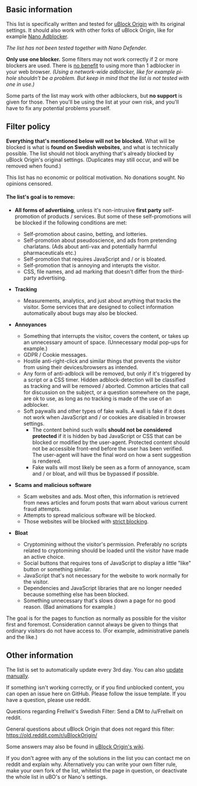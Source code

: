 ## Basic information

This list is specifically written and tested for [uBlock Origin](https://github.com/gorhill/uBlock) with its original settings. It should also work with other forks of uBlock Origin, like for example [Nano Adblocker](https://github.com/NanoAdblocker/NanoCore).

*The list has not been tested together with Nano Defender.*

**Only use one blocker.** Some filters may not work correctly if 2 or more blockers are used. There is [no benefit](https://twitter.com/gorhill/status/1033706103782170625) to using more than 1 adblocker in your web browser. *(Using a network-wide adblocker, like for example pi-hole shouldn't be a problem. But keep in mind that the list is not tested with one in use.)*

Some parts of the list may work with other adblockers, but **no support** is given for those. Then you'll be using the list at your own risk, and you'll have to fix any potential problems yourself.

## Filter policy

**Everything that's mentioned below will not be blocked.** What will be blocked is what is **found on Swedish websites**, and what is technically possible. The list should not block anything that's already blocked by uBlock Origin's original settings. (Duplicates may still occur, and will be removed when found.)

This list has no economic or political motivation. No donations sought. No opinions censored.

#### The list's goal is to remove:

* **All forms of advertising**, unless it's non-intrusive **first party** self-promotion of products / services. But some of these self-promotions will be blocked if the following conditions are met:
    - Self-promotion about casino, betting, and lotteries.
    - Self-promotion about pseudoscience, and ads from pretending charlatans. (Ads about anti-vax and potentially harmful pharmaceuticals etc.)
    - Self-promotion that requires JavaScript and / or is bloated.
    - Self-promotion that is annoying and interupts the visitor.
    - CSS, file names, and ad marking that doesn't differ from the third-party advertising.

* **Tracking**
    - Measurements, analytics, and just about anything that tracks the visitor. Some services that are designed to collect information automatically about bugs may also be blocked.

* **Annoyances**
    - Something that interrupts the visitor, covers the content, or takes up an unnecessary amount of space. (Unnecessary modal pop-ups for example.)
    - GDPR / Cookie messages.
    - Hostile anti-right-click and similar things that prevents the visitor from using their devices/browsers as intended.
    - Any form of anti-adblock will be removed, but only if it's triggered by a script or a CSS timer. Hidden adblock-detection will be classified as tracking and will be removed / aborted. Common articles that call for discussion on the subject, or a question somewhere on the page, are ok to use, as long as no tracking is made of the use of an adblocker.
    - Soft paywalls and other types of fake walls. A wall is fake if it does not work when JavaScript and / or cookies are disabled in browser settings. 
        - The content behind such walls **should not be considered protected** if it is hidden by bad JavaScript or CSS that can be blocked or modified by the user-agent. Protected content should not be accessible front-end before the user has been verified. The user-agent will have the final word on how a sent suggestion is rendered.
        - Fake walls will most likely be seen as a form of annoyance, scam and / or bloat, and will thus be bypassed if possible.

* **Scams and malicious software**
    - Scam websites and ads. Most often, this information is retrieved from news articles and forum posts that warn about various current fraud attempts.
    - Attempts to spread malicious software will be blocked.
    - Those websites will be blocked with [strict blocking](https://github.com/gorhill/uBlock/wiki/Strict-blocking).

* **Bloat**
    - Cryptomining without the visitor's permission. Preferably no scripts related to cryptomining should be loaded until the visitor have made an active choice.
    - Social buttons that requires tons of JavaScript to display a little "like" button or something similar.
    - JavaScript that's not necessary for the website to work normally for the visitor.
    - Dependencies and JavaScript libraries that are no longer needed because something else has been blocked.
    - Something unnecessary that's slows down a page for no good reason. (Bad animations for example.)

The goal is for the pages to function as normally as possible for the visitor first and foremost. Consideration cannot always be given to things that ordinary visitors do not have access to. (For example, administrative panels and the like.)

## Other information

The list is set to automatically update every 3rd day. You can also [update manually](https://github.com/gorhill/uBlock/wiki/Dashboard:-Filter-lists#update-now).

If something isn't working correctly, or if you find unblocked content, you can open an issue here on GitHub. Please follow the issue template. If you have a question, please use reddit.

Questions regarding Frellwit's Swedish Filter: Send a DM to /u/Frellwit on reddit.

General questions about uBlock Origin that does not regard this filter: https://old.reddit.com/r/uBlockOrigin/

Some answers may also be found in [uBlock Origin's wiki](https://github.com/gorhill/uBlock/wiki).

If you don't agree with any of the solutions in the list you can contact me on reddit and explain why. Alternatively you can write your own filter rule, make your own fork of the list, whitelist the page in question, or deactivate the whole list in uBO's or Nano's settings.